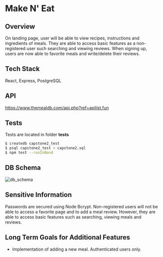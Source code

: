# Make N' Eat

## Overview
On landing page, user will be able to view recipes, instructions and ingredients of meals. 
They are able to access basic features as a non-registered user such searching and viewing
reviews. When signing up, users are now able to favorite meals and write/delete their reviews.

## Tech Stack
React, Express, PostgreSQL

## API
https://www.themealdb.com/api.php?ref=apilist.fun

## Tests
Tests are located in folder __tests__
```bash
$ createdb capstone2_test
$ psql capstone2_test < capstone2.sql
$ npm test --runInBand
```

## DB Schema
![db_schema](https://user-images.githubusercontent.com/92338813/206578616-1d3e5924-b396-4bd0-bcf1-21d7e5bf541d.jpg)

## Sensitive Information
Passwords are secured using Node Bcrypt. Non-registered users will not be able to access a favorite page and to add a meal review. However, they are able to access basic features such as searching, viewing meals and reviews.

## Long Term Goals for Additional Features
* Implementation of adding a new meal. Authenticated users only. 
